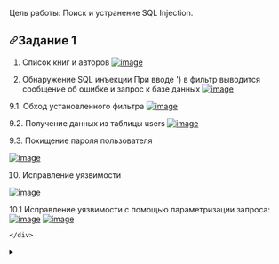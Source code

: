 
<p dir="auto">Цель работы: Поиск и устранение SQL Injection.</p>
<h2 dir="auto"><a id="user-content-задание-1" class="anchor" aria-hidden="true" href="#задание-1"><svg class="octicon octicon-link" viewBox="0 0 16 16" version="1.1" width="16" height="16" aria-hidden="true"><path fill-rule="evenodd" d="M7.775 3.275a.75.75 0 001.06 1.06l1.25-1.25a2 2 0 112.83 2.83l-2.5 2.5a2 2 0 01-2.83 0 .75.75 0 00-1.06 1.06 3.5 3.5 0 004.95 0l2.5-2.5a3.5 3.5 0 00-4.95-4.95l-1.25 1.25zm-4.69 9.64a2 2 0 010-2.83l2.5-2.5a2 2 0 012.83 0 .75.75 0 001.06-1.06 3.5 3.5 0 00-4.95 0l-2.5 2.5a3.5 3.5 0 004.95 4.95l1.25-1.25a.75.75 0 00-1.06-1.06l-1.25 1.25a2 2 0 01-2.83 0z"></path></svg></a>Задание 1</h2>
</blockquote>
<ol dir="auto">
<li>
<p dir="auto">Список книг и авторов
<a target="_blank" rel="noopener noreferrer" href="https://user-images.githubusercontent.com/90596797/147355811-3f02416b-a599-43fd-9baf-864a6fe9a2ef.png"><img src="https://user-images.githubusercontent.com/90596797/147355811-3f02416b-a599-43fd-9baf-864a6fe9a2ef.png" alt="image" style="max-width: 100%;"></a></p>
</li>
<li>
<p dir="auto">Обнаружение SQL инъекции
При вводе ') в фильтр выводится сообщение об ошибке и запрос к базе данных
<a target="_blank" rel="noopener noreferrer" href="https://user-images.githubusercontent.com/90596797/147047474-c9e866cd-32ca-4150-8a11-fb6d0f499963.png"><img src="https://user-images.githubusercontent.com/90596797/147047474-c9e866cd-32ca-4150-8a11-fb6d0f499963.png" alt="image" style="max-width: 100%;"></a></p>
</li>
</ol>
<p dir="auto">9.1. Обход установленного фильтра
<a target="_blank" rel="noopener noreferrer" href="https://user-images.githubusercontent.com/90596797/147355531-53a1ad19-7010-4bdd-819d-6679bba24461.png"><img src="https://user-images.githubusercontent.com/90596797/147355531-53a1ad19-7010-4bdd-819d-6679bba24461.png" alt="image" style="max-width: 100%;"></a></p>
<p dir="auto">9.2. Получение данных из таблицы users
<a target="_blank" rel="noopener noreferrer" href="https://user-images.githubusercontent.com/90596797/147355607-bcfb4f04-86f3-4f3f-9139-43567a378370.png"><img src="https://user-images.githubusercontent.com/90596797/147355607-bcfb4f04-86f3-4f3f-9139-43567a378370.png" alt="image" style="max-width: 100%;"></a></p>
<p dir="auto">9.3. Похищение пароля пользователя</p>
<p dir="auto"><a target="_blank" rel="noopener noreferrer" href="https://user-images.githubusercontent.com/90596797/147355624-1e387872-97c3-42b1-86dc-a489993644fc.png"><img src="https://user-images.githubusercontent.com/90596797/147355624-1e387872-97c3-42b1-86dc-a489993644fc.png" alt="image" style="max-width: 100%;"></a></p>
<ol start="10" dir="auto">
<li>Исправление уязвимости</li>
</ol>
<p dir="auto"><a target="_blank" rel="noopener noreferrer" href="https://user-images.githubusercontent.com/90596797/147051589-25bc193c-6332-41e6-8386-dfd151f4bc3f.png"><img src="https://user-images.githubusercontent.com/90596797/147051589-25bc193c-6332-41e6-8386-dfd151f4bc3f.png" alt="image" style="max-width: 100%;"></a></p>
<p dir="auto">10.1 Исправление уязвимости с помощью параметризации запроса:
<a target="_blank" rel="noopener noreferrer" href="https://user-images.githubusercontent.com/90596797/147355671-ef3f5cb3-3866-4bf0-909d-16ebe59f609f.png"><img src="https://user-images.githubusercontent.com/90596797/147355671-ef3f5cb3-3866-4bf0-909d-16ebe59f609f.png" alt="image" style="max-width: 100%;"></a>
<a target="_blank" rel="noopener noreferrer" href="https://user-images.githubusercontent.com/90596797/147355701-0497ad2f-466f-4c10-ac4c-1ab0ad5f3502.png"><img src="https://user-images.githubusercontent.com/90596797/147355701-0497ad2f-466f-4c10-ac4c-1ab0ad5f3502.png" alt="image" style="max-width: 100%;"></a></p>
</article>
  </div>

    </div>

  </readme-toc>

  

  <details class="details-reset details-overlay details-overlay-dark" id="jumpto-line-details-dialog">
    <summary data-hotkey="l" aria-label="Jump to line"></summary>
    <details-dialog class="Box Box--overlay d-flex flex-column anim-fade-in fast linejump" aria-label="Jump to line">
      <!-- '"` --><!-- </textarea></xmp> --></option></form><form class="js-jump-to-line-form Box-body d-flex" action="" accept-charset="UTF-8" method="get">
        <input class="form-control flex-auto mr-3 linejump-input js-jump-to-line-field" type="text" placeholder="Jump to line&hellip;" aria-label="Jump to line" autofocus>
        <button data-close-dialog="" type="submit" data-view-component="true" class="btn">  Go
</button>
</form>    </details-dialog>
  </details>
    
